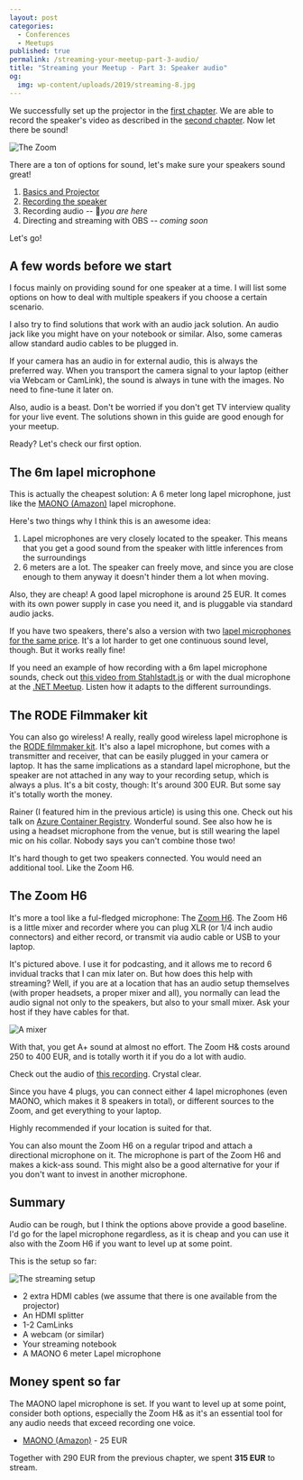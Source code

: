 ```yaml
---
layout: post
categories:
  - Conferences
  - Meetups
published: true
permalink: /streaming-your-meetup-part-3-audio/
title: "Streaming your Meetup - Part 3: Speaker audio"
og:
  img: wp-content/uploads/2019/streaming-8.jpg
---
```


We successfully set up the projector in the [first chapter](/streaming-your-meetup-part-1-projector/).
We are able to record the speaker's video as described in the [second chapter](/streaming-your-meetup-part-2-video/).
Now let there be sound!

![The Zoom](/wp-content/uploads/2019/streaming-7.jpg)

There are a ton of options for sound, let's make sure your speakers sound great!

1. [Basics and Projector](/streaming-your-meetup-part-1-projector/)
2. [Recording the speaker](/streaming-your-meetup-part-2-video/)
3. Recording audio -- 📍*you are here*
4. Directing and streaming with OBS -- *coming soon*

Let's go!

## A few words before we start

I focus mainly on providing sound for one speaker at a time. I will list some options on how to deal
with multiple speakers if you choose a certain scenario.

I also try to find solutions that work with an audio jack solution. An audio jack like you might have on
your notebook or similar. Also, some cameras allow standard audio cables to be plugged in.

If your camera has an audio in for external audio, this is always the preferred way. When you transport
the camera signal to your laptop (either via Webcam or CamLink), the sound is always in tune with the
images. No need to fine-tune it later on.

Also, audio is a beast. Don't be worried if you don't get TV interview quality for your live event.
The solutions shown in this guide are good enough for your meetup.

Ready? Let's check our first option.

## The 6m lapel microphone

This is actually the cheapest solution: A 6 meter long lapel microphone, just like the 
[MAONO (Amazon)](https://www.amazon.de/gp/product/B01M4J5WCM/ref=as_li_tl?ie=UTF8&camp=1638&creative=6742&creativeASIN=B01M4J5WCM&linkCode=as2&tag=buecherplausc-21&linkId=c41dc5980b2a315eb01e0150a02404dc)
lapel microphone.

Here's two things why I think this is an awesome idea:

1. Lapel microphones are very closely located to the speaker. This means that you get a
   good sound from the speaker with little inferences from the surroundings
2. 6 meters are a lot. The speaker can freely move, and since you are close enough
   to them anyway it doesn't hinder them a lot when moving.

Also, they are cheap! A good lapel microphone is around 25 EUR. It comes with its own 
power supply in case you need it, and is pluggable via standard audio jacks.

If you have two speakers, there's also a version with two [lapel microphones for the same price](https://www.amazon.de/gp/product/B075H35NGN/ref=as_li_tl?ie=UTF8&tag=buecherplausc-21&camp=1638&creative=6742&linkCode=as2&creativeASIN=B075H35NGN&linkId=e5342ad3d18e36f551a3934ce2cd559f). It's a lot harder to get one continuous sound level, though.
But it works really fine!

If you need an example of how recording with a 6m lapel microphone sounds, check out [this video from Stahlstadt.js](https://www.youtube.com/watch?v=jscPbqy-W-M&)
or with the dual microphone at the [.NET Meetup](https://www.youtube.com/watch?v=tlszvLLMc4Q&t=4565s). Listen
how it adapts to the different surroundings.

## The RODE Filmmaker kit

You can also go wireless! A really, really good wireless lapel microphone is the
[RODE filmmaker kit](https://www.amazon.de/gp/product/B00TV90DX0/ref=as_li_tl?ie=UTF8&camp=1638&creative=6742&creativeASIN=B00TV90DX0&linkCode=as2&tag=buecherplausc-21&linkId=dbef02a20a363103cc968caa750832dc). 
It's also a lapel microphone, but comes with a transmitter and receiver, that can be
easily plugged in your camera or laptop. It has the same implications as a standard lapel
microphone, but the speaker are not attached in any way to your recording setup, which is
always a plus. It's a bit costy, though: It's around 300 EUR. But some say it's totally worth
the money.

Rainer (I featured him in the previous article) is using this one. Check out his talk
on [Azure Container Registry](https://www.youtube.com/watch?v=k3o0Qm62hhg). Wonderful sound.
See also how he is using a headset microphone from the venue, but is still wearing the lapel
mic on his collar. Nobody says you can't combine those two!

It's hard though to get two speakers connected. You would need an additional tool. Like the
Zoom H6.

## The Zoom H6

It's more a tool like a ful-fledged microphone: The [Zoom H6](https://www.amazon.de/gp/product/B00E0HAQOE/ref=as_li_tl?ie=UTF8&tag=buecherplausc-21&camp=1638&creative=6742&linkCode=as2&creativeASIN=B00E0HAQOE&linkId=66ab2b32eb5068e50bd7db390ff8b5ad). The Zoom H6 is a little mixer and recorder where
you can plug XLR (or 1/4 inch audio connectors) and either record, or transmit via audio cable
or USB to your laptop.

It's pictured above. I use it for podcasting, and it allows me to record 6 invidual tracks that
I can mix later on. But how does this help with streaming? Well, if you are at a location that 
has an audio setup themselves (with proper headsets, a proper mixer and all), you normally
can lead the audio signal not only to the speakers, but also to your small mixer. Ask your
host if they have cables for that.

![A mixer](/wp-content/uploads/2019/streaming-8.jpg)

With that, you get A+ sound at almost no effort. The Zoom H& costs around 250 to 400 EUR, and 
is totally worth it if you do a lot with audio.

Check out the audio of [this recording](https://www.youtube.com/watch?v=hAyXU1yfVDM). Crystal clear.

Since you have 4 plugs, you can connect either 4 lapel microphones (even MAONO, which makes it 8 speakers in total),
or different sources to the Zoom, and get everything to your laptop.

Highly recommended if your location is suited for that.

You can also mount the Zoom H6 on a regular tripod and attach a directional microphone on it. The
microphone is part of the Zoom H6 and makes a kick-ass sound. This might also be a good
alternative for your if you don't want to invest in another microphone.


## Summary

Audio can be rough, but I think the options above provide a good baseline. I'd go for the lapel
microphone regardless, as it is cheap and you can use it also with the Zoom H6 if you want to
level up at some point.

This is the setup so far:

![The streaming setup](/wp-content/uploads/2019/streaming-9.png)

- 2 extra HDMI cables (we assume that there is one available from the projector)
- An HDMI splitter
- 1-2 CamLinks
- A webcam (or similar)
- Your streaming notebook
- A MAONO 6 meter Lapel microphone


## Money spent so far

The MAONO lapel microphone is set. If you want to level up at some point, consider both options, 
especially the Zoom H& as it's an essential tool for any audio needs that exceed recording one
voice.

- [MAONO (Amazon)](https://www.amazon.de/gp/product/B01M4J5WCM/ref=as_li_tl?ie=UTF8&camp=1638&creative=6742&creativeASIN=B01M4J5WCM&linkCode=as2&tag=buecherplausc-21&linkId=c41dc5980b2a315eb01e0150a02404dc) - 25 EUR

Together with 290 EUR from the previous chapter, we spent **315 EUR** to stream.
